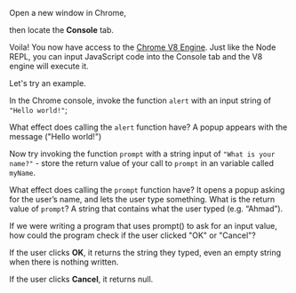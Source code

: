 Open a new window in Chrome,

then locate the **Console** tab.

Voila! You now have access to the [Chrome V8 Engine](https://www.cloudflare.com/en-gb/learning/serverless/glossary/what-is-chrome-v8/).
Just like the Node REPL, you can input JavaScript code into the Console tab and the V8 engine will execute it.

Let's try an example.

In the Chrome console,
invoke the function `alert` with an input string of `"Hello world!"`;

What effect does calling the `alert` function have?
A popup appears with the message ("Hello world!")

Now try invoking the function `prompt` with a string input of `"What is your name?"` - store the return value of your call to `prompt` in an variable called `myName`.

What effect does calling the `prompt` function have?
It opens a popup asking for the user’s name, and lets the user type something.
What is the return value of `prompt`?
A string that contains what the user typed (e.g. “Ahmad”).

If we were writing a program that uses prompt() to ask for an input value, how could
the program check if the user clicked "OK" or "Cancel"?

If the user clicks **OK**, it returns the string they typed, even an empty string when there is nothing written.

If the user clicks **Cancel**, it returns null.
